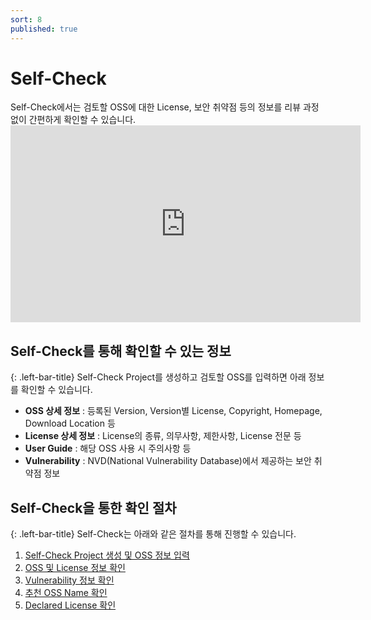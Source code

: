 ```yaml
---
sort: 8
published: true
---
```

# Self-Check
<div class="note">
Self-Check에서는 검토할 OSS에 대한 License, 보안 취약점 등의 정보를 리뷰 과정 없이 간편하게 확인할 수 있습니다.
</div>

<iframe width="560" height="315" src="https://www.youtube.com/embed/yfWvm9ZdtEE" title="YouTube video player" frameborder="0" allow="accelerometer; autoplay; clipboard-write; encrypted-media; gyroscope; picture-in-picture" allowfullscreen></iframe>

## Self-Check를 통해 확인할 수 있는 정보
{: .left-bar-title}
Self-Check Project를 생성하고 검토할 OSS를 입력하면 아래 정보를 확인할 수 있습니다.
- **OSS 상세 정보** : 등록된 Version, Version별 License, Copyright, Homepage, Download Location 등
- **License 상세 정보** : License의 종류, 의무사항, 제한사항, License 전문 등
- **User Guide** : 해당 OSS 사용 시 주의사항 등
- **Vulnerability** : NVD(National Vulnerability Database)에서 제공하는 보안 취약점 정보

## Self-Check을 통한 확인 절차
{: .left-bar-title}
Self-Check는 아래와 같은 절차를 통해 진행할 수 있습니다.
1. [Self-Check Project 생성 및 OSS 정보 입력](https://fosslight.org/hub-guide/tutorial/2_self_check/1_create_project.html)
2. [OSS 및 License 정보 확인](https://fosslight.org/hub-guide/tutorial/2_self_check/2_verify_oss_license.html)
3. [Vulnerability 정보 확인](https://fosslight.org/hub-guide/tutorial/2_self_check/3_verify_vulnerability.html)
4. [추천 OSS Name 확인](https://fosslight.org/hub-guide/tips/1_common/2_pre_review/2_how_to_check_oss.html)
5. [Declared License 확인](https://fosslight.org/hub-guide/tips/1_common/2_pre_review/1_how_to_check_license.html) 
